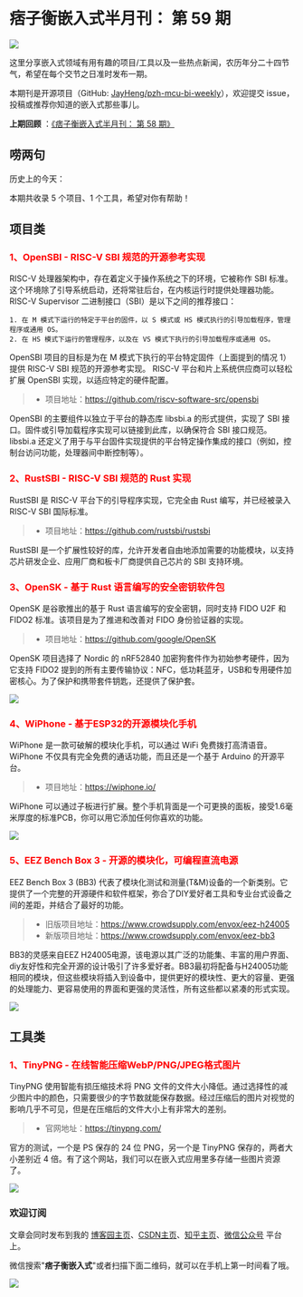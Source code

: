 # 痞子衡嵌入式半月刊： 第 59 期

![](http://henjay724.com/image/cnblogs/pzh_mcu_bi_weekly.PNG)

这里分享嵌入式领域有用有趣的项目/工具以及一些热点新闻，农历年分二十四节气，希望在每个交节之日准时发布一期。

本期刊是开源项目（GitHub: [JayHeng/pzh-mcu-bi-weekly](https://github.com/JayHeng/pzh-mcu-bi-weekly)），欢迎提交 issue，投稿或推荐你知道的嵌入式那些事儿。

**上期回顾** ：[《痞子衡嵌入式半月刊： 第 58 期》](https://www.cnblogs.com/henjay724/p/16484199.html)

## 唠两句

历史上的今天：

本期共收录 5 个项目、1 个工具，希望对你有帮助！

## 项目类

### <font color="red">1、OpenSBI - RISC-V SBI 规范的开源参考实现</font>

RISC-V 处理器架构中，存在着定义于操作系统之下的环境，它被称作 SBI 标准。这个环境除了引导系统启动，还将常驻后台，在内核运行时提供处理器功能。RISC-V Supervisor 二进制接口（SBI）是以下之间的推荐接口：

```text
1. 在 M 模式下运行的特定于平台的固件，以 S 模式或 HS 模式执行的引导加载程序，管理程序或通用 OS。
2. 在 HS 模式下运行的管理程序，以及在 VS 模式下执行的引导加载程序或通用 OS。
```

OpenSBI 项目的目标是为在 M 模式下执行的平台特定固件（上面提到的情况 1）提供 RISC-V SBI 规范的开源参考实现。 RISC-V 平台和片上系统供应商可以轻松扩展 OpenSBI 实现，以适应特定的硬件配置。

> * 项目地址：https://github.com/riscv-software-src/opensbi

OpenSBI 的主要组件以独立于平台的静态库 libsbi.a 的形式提供，实现了 SBI 接口。固件或引导加载程序实现可以链接到此库，以确保符合 SBI 接口规范。 libsbi.a 还定义了用于与平台固件实现提供的平台特定操作集成的接口（例如，控制台访问功能，处理器间中断控制等）。

### <font color="red">2、RustSBI - RISC-V SBI 规范的 Rust 实现</font>

RustSBI 是 RISC-V 平台下的引导程序实现，它完全由 Rust 编写，并已经被录入 RISC-V SBI 国际标准。

> * 项目地址：https://github.com/rustsbi/rustsbi

RustSBI 是一个扩展性较好的库，允许开发者自由地添加需要的功能模块，以支持芯片研发企业、应用厂商和板卡厂商提供自己芯片的 SBI 支持环境。

### <font color="red">3、OpenSK - 基于 Rust 语言编写的安全密钥软件包</font>

OpenSK 是谷歌推出的基于 Rust 语言编写的安全密钥，同时支持 FIDO U2F 和 FIDO2 标准。该项目是为了推进和改善对 FIDO 身份验证器的实现。

> * 项目地址：https://github.com/google/OpenSK

OpenSK 项目选择了 Nordic 的 nRF52840 加密狗套件作为初始参考硬件，因为它支持 FIDO2 提到的所有主要传输协议：NFC，低功耗蓝牙，USB和专用硬件加密核心。为了保护和携带套件钥匙，还提供了保护套。

![](http://henjay724.com/image/biweekly20220730/OpenSK.PNG)

### <font color="red">4、WiPhone - 基于ESP32的开源模块化手机</font>

WiPhone 是一款可破解的模块化手机，可以通过 WiFi 免费拨打高清语音。WiPhone 不仅具有完全免费的通话功能，而且还是一个基于 Arduino 的开源平台。

> * 项目地址：https://wiphone.io/

WiPhone 可以通过子板进行扩展。整个手机背面是一个可更换的面板，接受1.6毫米厚度的标准PCB，你可以用它添加任何你喜欢的功能。

![](http://henjay724.com/image/biweekly20220730/WiPhone.PNG)

### <font color="red">5、EEZ Bench Box 3 - 开源的模块化，可编程直流电源</font>

EEZ Bench Box 3 (BB3) 代表了模块化测试和测量(T&M)设备的一个新类别。它提供了一个完整的开源硬件和软件框架，弥合了DIY爱好者工具和专业台式设备之间的差距，并结合了最好的功能。

> * 旧版项目地址：https://www.crowdsupply.com/envox/eez-h24005
> * 新版项目地址：https://www.crowdsupply.com/envox/eez-bb3

BB3的灵感来自EEZ H24005电源，该电源以其广泛的功能集、丰富的用户界面、diy友好性和完全开源的设计吸引了许多爱好者。BB3最初将配备与H24005功能相同的模块，但这些模块将插入到设备中，提供更好的模块性、更大的容量、更强的处理能力、更容易使用的界面和更强的灵活性，所有这些都以紧凑的形式实现。

![](http://henjay724.com/image/biweekly20220730/EEZ-Bench-Box-3.PNG)

## 工具类

### <font color="red">1、TinyPNG - 在线智能压缩WebP/PNG/JPEG格式图片</font>

TinyPNG 使用智能有损压缩技术将 PNG 文件的文件大小降低。通过选择性的减少图片中的颜色，只需要很少的字节数就能保存数据。经过压缩后的图片对视觉的影响几乎不可见，但是在压缩后的文件大小上有非常大的差别。

> * 官网地址：https://tinypng.com/

官方的测试，一个是 PS 保存的 24 位 PNG，另一个是 TinyPNG 保存的，两者大小差别近 4 倍。有了这个网站，我们可以在嵌入式应用里多存储一些图片资源了。

![](http://henjay724.com/image/biweekly20220730/TinyPNG.PNG)

### 欢迎订阅

文章会同时发布到我的 [博客园主页](https://www.cnblogs.com/henjay724/)、[CSDN主页](https://blog.csdn.net/henjay724)、[知乎主页](https://www.zhihu.com/people/henjay724)、[微信公众号](http://weixin.sogou.com/weixin?type=1&query=痞子衡嵌入式) 平台上。

微信搜索"__痞子衡嵌入式__"或者扫描下面二维码，就可以在手机上第一时间看了哦。

![](http://henjay724.com/image/github/pzhMcu_qrcode_258x258.jpg)


